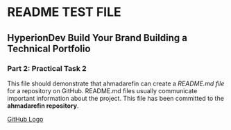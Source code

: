 # README TEST FILE
## HyperionDev Build Your Brand Building a Technical Portfolio
### Part 2: Practical Task 2

This file should demonstrate that ahmadarefin can create a *README.md file* for a repository on GitHub. README.md files usually communicate important information about the project. This file has been committed to the **ahmadarefin repository**.

[GitHub Logo](https://github.githubassets.com/assets/GitHub-Mark-ea2971cee799.png)
